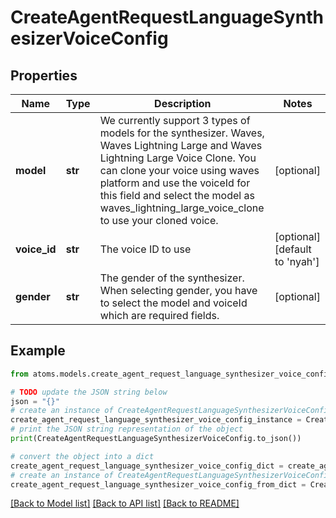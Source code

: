 # CreateAgentRequestLanguageSynthesizerVoiceConfig


## Properties

Name | Type | Description | Notes
------------ | ------------- | ------------- | -------------
**model** | **str** | We currently support 3 types of models for the synthesizer. Waves, Waves Lightning Large and Waves Lightning Large Voice Clone. You can clone your voice using waves platform and use the voiceId for this field and select the model as waves_lightning_large_voice_clone to use your cloned voice. | [optional] 
**voice_id** | **str** | The voice ID to use | [optional] [default to 'nyah']
**gender** | **str** | The gender of the synthesizer. When selecting gender, you have to select the model and voiceId which are required fields. | [optional] 

## Example

```python
from atoms.models.create_agent_request_language_synthesizer_voice_config import CreateAgentRequestLanguageSynthesizerVoiceConfig

# TODO update the JSON string below
json = "{}"
# create an instance of CreateAgentRequestLanguageSynthesizerVoiceConfig from a JSON string
create_agent_request_language_synthesizer_voice_config_instance = CreateAgentRequestLanguageSynthesizerVoiceConfig.from_json(json)
# print the JSON string representation of the object
print(CreateAgentRequestLanguageSynthesizerVoiceConfig.to_json())

# convert the object into a dict
create_agent_request_language_synthesizer_voice_config_dict = create_agent_request_language_synthesizer_voice_config_instance.to_dict()
# create an instance of CreateAgentRequestLanguageSynthesizerVoiceConfig from a dict
create_agent_request_language_synthesizer_voice_config_from_dict = CreateAgentRequestLanguageSynthesizerVoiceConfig.from_dict(create_agent_request_language_synthesizer_voice_config_dict)
```
[[Back to Model list]](../README.md#documentation-for-models) [[Back to API list]](../README.md#documentation-for-api-endpoints) [[Back to README]](../README.md)


